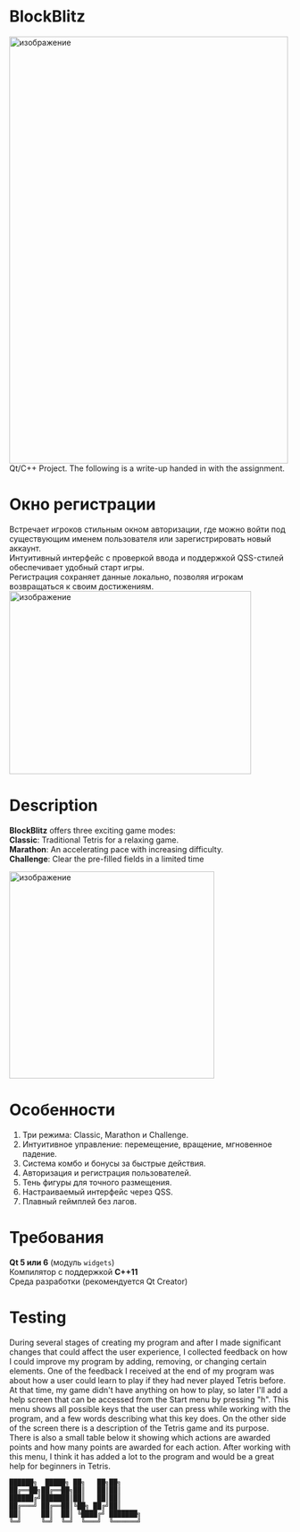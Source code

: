 # BlockBlitz
<img width="499" height="763" alt="изображение" src="https://github.com/user-attachments/assets/42850b0e-7906-4c0c-bac0-2b0ce3fe74fb" /> \
Qt/C++ Project. The following is a write-up handed in with the assignment.


# Окно регистрации
Встречает игроков стильным окном авторизации, где можно войти под существующим именем пользователя или зарегистрировать новый аккаунт. \
Интуитивный интерфейс с проверкой ввода и поддержкой QSS-стилей обеспечивает удобный старт игры.  
Регистрация сохраняет данные локально, позволяя игрокам возвращаться к своим достижениям. \
<img width="433" height="327" alt="изображение" src="https://github.com/user-attachments/assets/8cf7357e-0b0e-4764-a954-dd837418af50" />

# Description
**BlockBlitz** offers three exciting game modes: \
**Classic**: Traditional Tetris for a relaxing game.  
**Marathon**: An accelerating pace with increasing difficulty.  
**Challenge**: Clear the pre-filled fields in a limited time 


<img width="367" height="370" alt="изображение" src="https://github.com/user-attachments/assets/ed35354c-6992-4793-bf94-218a5b38191d" />


# Особенности
1. Три режима: Classic, Marathon и Challenge.  
2. Интуитивное управление: перемещение, вращение, мгновенное падение.  
3. Система комбо и бонусы за быстрые действия.
4. Авторизация и регистрация пользователей.
5. Тень фигуры для точного размещения.
6. Настраиваемый интерфейс через QSS.
7. Плавный геймплей без лагов.

# Требования
**Qt 5 или 6** (модуль `widgets`)  
Компилятор с поддержкой **C++11**  
Среда разработки (рекомендуется Qt Creator)  


# Testing

During several stages of creating my program and after I made significant changes that could affect the user experience, I collected feedback on how I could improve my program by adding, removing, or changing certain elements. One of the feedback I received at the end of my program was about how a user could learn to play if they had never played Tetris before. At that time, my game didn't have anything on how to play, so later I'll add a help screen that can be accessed from the Start menu by pressing "h". This menu shows all possible keys that the user can press while working with the program, and a few words describing what this key does. On the other side of the screen there is a description of the Tetris game and its purpose. There is also a small table below it showing which actions are awarded points and how many points are awarded for each action. After working with this menu, I think it has added a lot to the program and would be a great help for beginners in Tetris.





	██████╗  █████╗ ██╗   ██╗██╗
	██╔══██╗██╔══██╗██║   ██║██║
	██████╔╝███████║██║   ██║██║
	██╔═══╝ ██╔══██║╚██╗ ██╔╝██║
	██║     ██║  ██║ ╚████╔╝ ███████╗
	╚═╝     ╚═╝  ╚═╝  ╚═══╝  ╚══════╝
